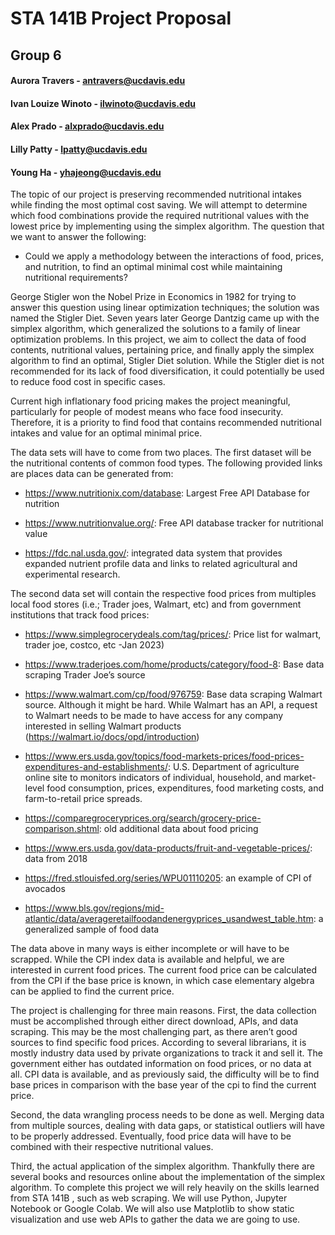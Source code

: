 # STA 141B Project Proposal
## Group 6
#### Aurora Travers  -  antravers@ucdavis.edu 
#### Ivan Louize Winoto - ilwinoto@ucdavis.edu 
#### Alex Prado - alxprado@ucdavis.edu 
#### Lilly Patty - lpatty@ucdavis.edu 
#### Young Ha - yhajeong@ucdavis.edu

The topic of our project is preserving recommended nutritional intakes while finding the most optimal cost saving. We will attempt to determine which food combinations provide the required nutritional values with the lowest price by implementing using the simplex algorithm. The question that we want to answer the following: 

* Could we apply a methodology between the interactions of food, prices, and nutrition, to find an optimal minimal cost while maintaining nutritional requirements?

George Stigler won the Nobel Prize in Economics in 1982 for trying to answer this question using linear optimization techniques; the solution was named the Stigler Diet. Seven years later George Dantzig came up with the simplex algorithm, which generalized the solutions to a family of linear optimization problems. In this project, we aim to collect the data of food contents, nutritional values, pertaining price, and finally apply the simplex algorithm to find an optimal, Stigler Diet solution. While the Stigler diet is not recommended for its lack of food diversification, it could potentially be used to reduce food cost in specific cases. 

Current high inflationary food pricing makes the project meaningful, particularly for people of modest means who face food insecurity. Therefore, it is a priority to find food that contains recommended nutritional intakes and value for an optimal minimal price.

The data sets will have to come from two places. The first dataset will be the nutritional contents of common food types. The following provided links are places data can be generated from:

* https://www.nutritionix.com/database: Largest Free API Database for nutrition

* https://www.nutritionvalue.org/: Free API database tracker for nutritional value
 
* https://fdc.nal.usda.gov/: integrated data system that provides expanded nutrient profile data and links to related agricultural and experimental research.
 
The second data set will contain the respective food prices from multiples local food stores (i.e.; Trader joes, Walmart, etc) and from government institutions that track food prices:

* https://www.simplegrocerydeals.com/tag/prices/: Price list for walmart, trader joe, costco, etc -Jan 2023)

* https://www.traderjoes.com/home/products/category/food-8: Base data scraping Trader Joe’s source

* https://www.walmart.com/cp/food/976759: Base data scraping Walmart source. Although it might be hard. While Walmart has an API, a request to Walmart needs to be made to have access for any company interested in selling Walmart products (https://walmart.io/docs/opd/introduction)    

* https://www.ers.usda.gov/topics/food-markets-prices/food-prices-expenditures-and-establishments/: U.S. Department of agriculture online site to monitors indicators of individual, household, and market-level food consumption, prices, expenditures, food marketing costs, and farm-to-retail price spreads.

* https://comparegroceryprices.org/search/grocery-price-comparison.shtml: old additional data about food pricing

* https://www.ers.usda.gov/data-products/fruit-and-vegetable-prices/: data from 2018

* https://fred.stlouisfed.org/series/WPU01110205: an example of CPI of avocados

* https://www.bls.gov/regions/mid-atlantic/data/averageretailfoodandenergyprices_usandwest_table.htm: a generalized sample of food data

The data above in many ways is either incomplete or will have to be scrapped. While the CPI index data is available and helpful, we are interested in current food prices. The current food price can be calculated from the CPI if the base price is known, in which case elementary algebra can be applied to find the current price.

The project is challenging for three main reasons. First, the data collection must be accomplished through either direct download, APIs, and data scraping. This may be the most challenging part, as there aren’t good sources to find specific food prices. According to several librarians, it is mostly industry data used by private organizations to track it and sell it. The government either has outdated information on food prices, or no data at all. CPI data is available, and as previously said, the difficulty will be to find base prices in comparison with the base year of the cpi to find the current price.

Second, the data wrangling process needs to be done as well. Merging data from multiple sources, dealing with data gaps, or statistical outliers will have to be properly addressed. Eventually, food price data will have to be combined with their respective nutritional values.

Third, the actual application of the simplex algorithm. Thankfully there are several books and resources online about the implementation of the simplex algorithm. To complete this project we will rely heavily on the skills learned from STA 141B , such as web scraping. We will use Python, Jupyter Notebook or Google Colab. We will also use Matplotlib to show static visualization and use web APIs to gather the data we are going to use.
